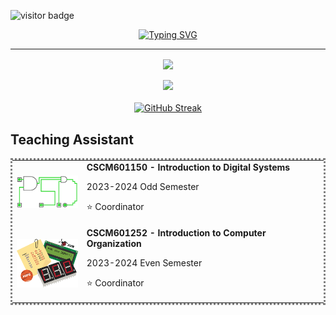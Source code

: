 ![visitor badge](https://visitor-badge.laobi.icu/badge?page_id=Akmal76.visitor-badge)

<div align="center">
<a href="https://git.io/typing-svg"><img src="https://readme-typing-svg.demolab.com?font=Helvetica&weight=700&size=50&pause=1000&color=BCFCF6&center=true&vCenter=true&random=false&width=640&height=70&lines=Hi+There!+%F0%9F%91%8B%F0%9F%8F%BB;I'm+Akmal+Ramadhan!+%F0%9F%98%81" alt="Typing SVG" /></a>
</div>
<hr>

<div align="center">
<img align="center" src="https://github-readme-stats.vercel.app/api?username=Akmal76&show_icons=true&theme=radical"/>
</div>

<br>

<div align="center">
<img src="https://github-readme-stats.vercel.app/api/top-langs/?username=Akmal76&layout=compact&theme=radical"/>
</div>

<br>

<div align="center">
<a href="https://git.io/streak-stats"><img src="https://streak-stats.demolab.com?user=Akmal76&theme=radical&date_format=j%20M%5B%20Y%5D" alt="GitHub Streak" /></a>
</div>

## Teaching Assistant
<table style="border-style:dotted;">
    <tr>
         <td> 
            <div style="padding-top: 10px; padding-bottom: 10px;">
                <img src="image/PSD.png" style="width:100px">
            </div>
        </td>
        <td>
            <b> CSCM601150 - Introduction to Digital Systems </b>
            <p> 2023-2024 Odd Semester </p>
            <p> ⭐️ Coordinator </p>
        </td>
    </tr>
    <tr>
        <td> 
            <div style="padding-top: 10px; padding-bottom: 10px;">
                <img src="image/POK.png" style="width:100px">
            </div>
        </td>
        <td>
            <b> CSCM601252 - Introduction to Computer Organization </b> 
            <p> 2023-2024 Even Semester </p>
            <p> ⭐️ Coordinator </p>
        </td>
    </tr>
</table>


<!--
**Akmal76/Akmal76** is a ✨ _special_ ✨ repository because its `README.md` (this file) appears on your GitHub profile.

Here are some ideas to get you started:

- 🔭 I’m currently working on ...
- 🌱 I’m currently learning ...
- 👯 I’m looking to collaborate on ...
- 🤔 I’m looking for help with ...
- 💬 Ask me about ...
- 📫 How to reach me: ...
- 😄 Pronouns: ...
- ⚡ Fun fact: ...
-->
